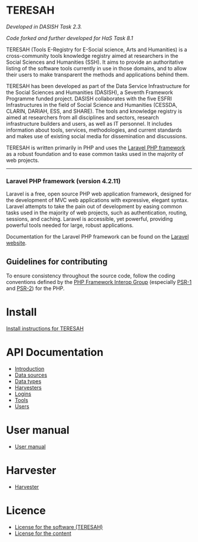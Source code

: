 # TERESAH

_Developed in DASISH Task 2.3._

_Code forked and further developed for HaS Task 8.1_ 

TERESAH (Tools E-Registry for E-Social science, Arts and Humanities) is a cross-community tools knowledge registry aimed at researchers in the Social Sciences and Humanities (SSH). It aims to provide an authoritative listing of the software tools currently in use in those domains, and to allow their users to make transparent the methods and applications behind them.

TERESAH has been developed as part of the Data Service Infrastructure for the Social Sciences and Humanities (DASISH), a Seventh Framework Programme funded project. DASISH collaborates with the five ESFRI Infrastructures in the field of Social Science and Humanities (CESSDA, CLARIN, DARIAH, ESS, and SHARE). The tools and knowledge registry is aimed at researchers from all disciplines and sectors, research infrastructure builders and users, as well as IT personnel. It includes information about tools, services, methodologies, and current standards and makes use of existing social media for dissemination and discussions.

TERESAH is written primarily in PHP and uses the [Laravel PHP framework](http://laravel.com/) as a robust foundation and to ease common tasks used in the majority of web projects.

---

### Laravel PHP framework (version 4.2.11)

Laravel is a free, open source PHP web application framework, designed for the development of MVC web applications with expressive, elegant syntax. Laravel attempts to take the pain out of development by easing common tasks used in the majority of web projects, such as authentication, routing, sessions, and caching. Laravel is accessible, yet powerful, providing powerful tools needed for large, robust applications.

Documentation for the Laravel PHP framework can be found on the [Laravel website](http://laravel.com/docs).

## Guidelines for contributing

To ensure consistency throughout the source code, follow the coding conventions defined by the [PHP Framework Interop Group](http://www.php-fig.org/) (especially [PSR-1](http://www.php-fig.org/psr/psr-1/) and [PSR-2](http://www.php-fig.org/psr/psr-2/)) for the PHP.

# Install
[Install instructions for TERESAH](documentation/install.md)

# API Documentation
* [Introduction](documentation/api/v1/readme.md)
* [Data sources](documentation/api/v1/data_sources.md)
* [Data types](documentation/api/v1/data_types.md)
* [Harvesters](documentation/api/v1/harvesters.md)
* [Logins](documentation/api/v1/logins.md)
* [Tools](documentation/api/v1/tools.md)
* [Users](documentation/api/v1/users.md)

# User manual
* [User manual](documentation/user_manual/readme.md)

# Harvester
* [Harvester](documentation/harvester/readme.md)

# Licence
* [License for the software (TERESAH)](LICENSE.md)
* [License for the content](LICENSE_CONTENT.md)